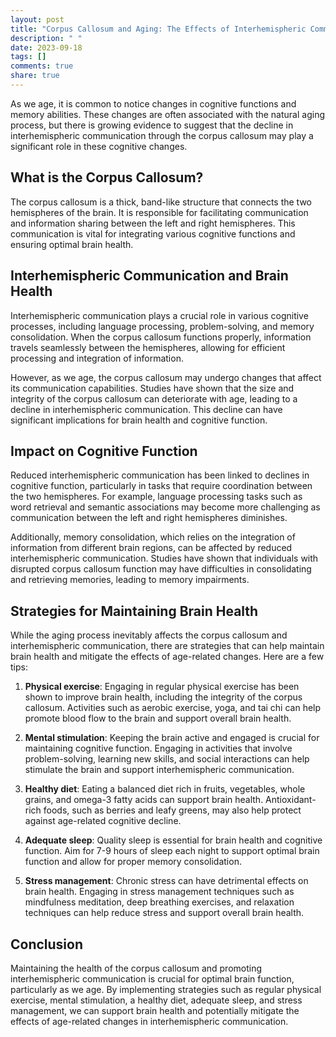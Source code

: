 ```yaml
---
layout: post
title: "Corpus Callosum and Aging: The Effects of Interhemispheric Communication on Brain Health"
description: " "
date: 2023-09-18
tags: []
comments: true
share: true
---
```


As we age, it is common to notice changes in cognitive functions and memory abilities. These changes are often associated with the natural aging process, but there is growing evidence to suggest that the decline in interhemispheric communication through the corpus callosum may play a significant role in these cognitive changes.

## What is the Corpus Callosum?

The corpus callosum is a thick, band-like structure that connects the two hemispheres of the brain. It is responsible for facilitating communication and information sharing between the left and right hemispheres. This communication is vital for integrating various cognitive functions and ensuring optimal brain health.

## Interhemispheric Communication and Brain Health

Interhemispheric communication plays a crucial role in various cognitive processes, including language processing, problem-solving, and memory consolidation. When the corpus callosum functions properly, information travels seamlessly between the hemispheres, allowing for efficient processing and integration of information.

However, as we age, the corpus callosum may undergo changes that affect its communication capabilities. Studies have shown that the size and integrity of the corpus callosum can deteriorate with age, leading to a decline in interhemispheric communication. This decline can have significant implications for brain health and cognitive function.

## Impact on Cognitive Function

Reduced interhemispheric communication has been linked to declines in cognitive function, particularly in tasks that require coordination between the two hemispheres. For example, language processing tasks such as word retrieval and semantic associations may become more challenging as communication between the left and right hemispheres diminishes.

Additionally, memory consolidation, which relies on the integration of information from different brain regions, can be affected by reduced interhemispheric communication. Studies have shown that individuals with disrupted corpus callosum function may have difficulties in consolidating and retrieving memories, leading to memory impairments.

## Strategies for Maintaining Brain Health

While the aging process inevitably affects the corpus callosum and interhemispheric communication, there are strategies that can help maintain brain health and mitigate the effects of age-related changes. Here are a few tips:

1. **Physical exercise**: Engaging in regular physical exercise has been shown to improve brain health, including the integrity of the corpus callosum. Activities such as aerobic exercise, yoga, and tai chi can help promote blood flow to the brain and support overall brain health.

2. **Mental stimulation**: Keeping the brain active and engaged is crucial for maintaining cognitive function. Engaging in activities that involve problem-solving, learning new skills, and social interactions can help stimulate the brain and support interhemispheric communication.

3. **Healthy diet**: Eating a balanced diet rich in fruits, vegetables, whole grains, and omega-3 fatty acids can support brain health. Antioxidant-rich foods, such as berries and leafy greens, may also help protect against age-related cognitive decline.

4. **Adequate sleep**: Quality sleep is essential for brain health and cognitive function. Aim for 7-9 hours of sleep each night to support optimal brain function and allow for proper memory consolidation.

5. **Stress management**: Chronic stress can have detrimental effects on brain health. Engaging in stress management techniques such as mindfulness meditation, deep breathing exercises, and relaxation techniques can help reduce stress and support overall brain health.

## Conclusion

Maintaining the health of the corpus callosum and promoting interhemispheric communication is crucial for optimal brain function, particularly as we age. By implementing strategies such as regular physical exercise, mental stimulation, a healthy diet, adequate sleep, and stress management, we can support brain health and potentially mitigate the effects of age-related changes in interhemispheric communication.
